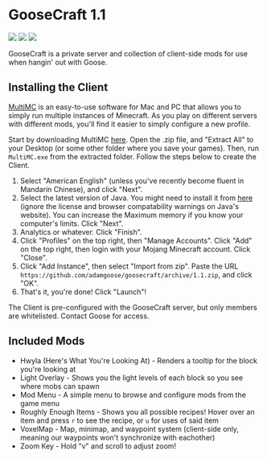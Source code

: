 # GooseCraft 1.1

![](https://img.shields.io/discord/661482011218673694?logo=discord&label=GooseCraft)
![](https://img.shields.io/github/stars/adamgoose/goosecraft?logo=github)
![](https://img.shields.io/badge/Minecraft-1.15.2-red?logo=mojang)

GooseCraft is a private server and collection of client-side mods for use when hangin' out with Goose.

## Installing the Client

[MultiMC][1] is an easy-to-use software for Mac and PC that allows you to simply run multiple instances of Minecraft. As you play on different servers with different mods, you'll find it easier to simply configure a new profile.

Start by downloading MultiMC [here][2]. Open the .zip file, and "Extract All" to your Desktop (or some other folder where you save your games). Then, run `MultiMC.exe` from the extracted folder. Follow the steps below to create the Client.

1. Select "American English" (unless you've recently become fluent in Mandarin Chinese), and click "Next".
2. Select the latest version of Java. You might need to install it from [here][3] (ignore the license and browser compatability warnings on Java's website). You can increase the Maximum memory if you know your computer's limits. Click "Next".
3. Analytics or whatever. Click "Finish".
4. Click "Profiles" on the top right, then "Manage Accounts". Click "Add" on the top right, then login with your Mojang Minecraft account. Click "Close".
5. Click "Add Instance", then select "Import from zip". Paste the URL `https://github.com/adamgoose/goosecraft/archive/1.1.zip`, and click "OK".
6. That's it, you're done! Click "Launch"!

The Client is pre-configured with the GooseCraft server, but only members are whitelisted. Contact Goose for access.

## Included Mods

- Hwyla (Here's What You're Looking At) - Renders a tooltip for the block you're looking at
- Light Overlay - Shows you the light levels of each block so you see where mobs can spawn
- Mod Menu - A simple menu to browse and configure mods from the game menu
- Roughly Enough Items - Shows you all possible recipes! Hover over an item and press `r` to see the recipe, or `u` for uses of said item
- VoxelMap - Map, minimap, and waypoint system (client-side only, meaning our waypoints won't synchronize with eachother)
- Zoom Key - Hold "v" and scroll to adjust zoom!

[1]: https://multimc.org
[2]: https://multimc.org/#Download
[3]: https://www.java.com/en/download/
